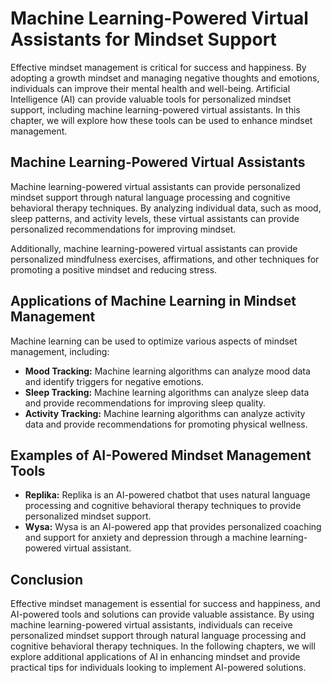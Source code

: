 Machine Learning-Powered Virtual Assistants for Mindset Support
=========================================================================================================================================

Effective mindset management is critical for success and happiness. By adopting a growth mindset and managing negative thoughts and emotions, individuals can improve their mental health and well-being. Artificial Intelligence (AI) can provide valuable tools for personalized mindset support, including machine learning-powered virtual assistants. In this chapter, we will explore how these tools can be used to enhance mindset management.

Machine Learning-Powered Virtual Assistants
-------------------------------------------

Machine learning-powered virtual assistants can provide personalized mindset support through natural language processing and cognitive behavioral therapy techniques. By analyzing individual data, such as mood, sleep patterns, and activity levels, these virtual assistants can provide personalized recommendations for improving mindset.

Additionally, machine learning-powered virtual assistants can provide personalized mindfulness exercises, affirmations, and other techniques for promoting a positive mindset and reducing stress.

Applications of Machine Learning in Mindset Management
------------------------------------------------------

Machine learning can be used to optimize various aspects of mindset management, including:

* **Mood Tracking:** Machine learning algorithms can analyze mood data and identify triggers for negative emotions.
* **Sleep Tracking:** Machine learning algorithms can analyze sleep data and provide recommendations for improving sleep quality.
* **Activity Tracking:** Machine learning algorithms can analyze activity data and provide recommendations for promoting physical wellness.

Examples of AI-Powered Mindset Management Tools
-----------------------------------------------

* **Replika:** Replika is an AI-powered chatbot that uses natural language processing and cognitive behavioral therapy techniques to provide personalized mindset support.
* **Wysa:** Wysa is an AI-powered app that provides personalized coaching and support for anxiety and depression through a machine learning-powered virtual assistant.

Conclusion
----------

Effective mindset management is essential for success and happiness, and AI-powered tools and solutions can provide valuable assistance. By using machine learning-powered virtual assistants, individuals can receive personalized mindset support through natural language processing and cognitive behavioral therapy techniques. In the following chapters, we will explore additional applications of AI in enhancing mindset and provide practical tips for individuals looking to implement AI-powered solutions.

